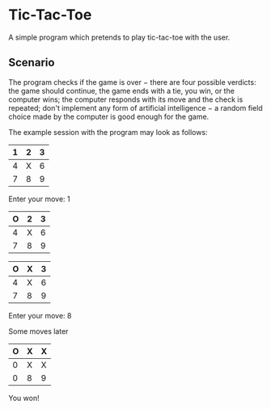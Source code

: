 # Tic-Tac-Toe
A simple program which pretends to play tic-tac-toe with the user.


## Scenario

The program checks if the game is over − there are four possible verdicts: the game should continue, the game ends with a tie, you win, or the computer wins;
the computer responds with its move and the check is repeated;
don't implement any form of artificial intelligence − a random field choice made by the computer is good enough for the game.

The example session with the program may look as follows:

1	|	2	|	3
---|	---|	---
4	|	X	|	6
7 | 	8	|	9

Enter your move: 1

O	|	2	|	3
---|	---|	---
4	|	X	|	6
7 | 	8	|	9

O	|	X	|	3
---|	---|	---
4	|	X	|	6
7 | 	8	|	9

Enter your move: 8

Some moves later

O	|	X	|	X
---|	---|	---
0	|	X	|	X
0 | 	8	|	9

You won!

